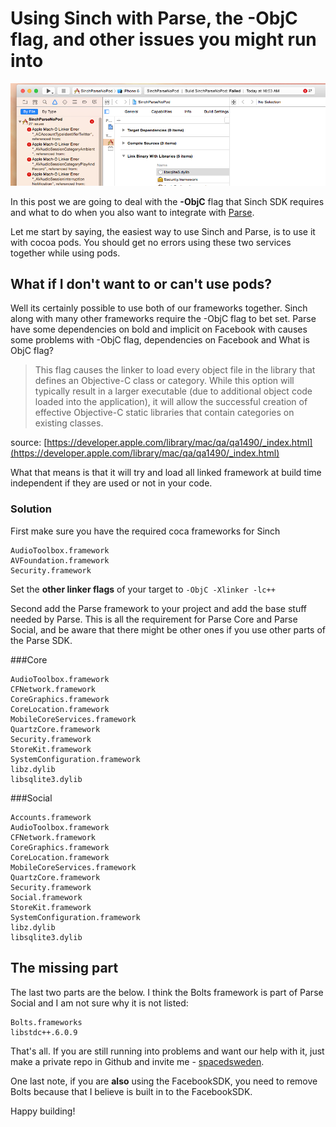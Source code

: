 # Using Sinch with Parse, the -ObjC flag, and other issues you might run into

![build errors](images/builderrors.png)

In this post we are going to deal with the **-ObjC** flag that Sinch SDK requires and what to do when you also want to integrate with [Parse](https://parse.com/).

Let me start by saying, the easiest way to use Sinch and Parse, is to use it with cocoa pods. You should get no errors using these two services together while using pods.

## What if I don't want to or can't use pods?
Well its certainly possible to use both of our frameworks together. Sinch along with many other frameworks require the -ObjC flag to bet set. Parse have some dependencies on bold and implicit on Facebook with causes some problems with -ObjC flag, dependencies on Facebook and What is ObjC flag?

> This flag causes the linker to load every object file in the library that defines an Objective-C class or category. While this option will typically result in a larger executable (due to additional object code loaded into the application), it will allow the successful creation of effective Objective-C static libraries that contain categories on existing classes.
 
source: [https://developer.apple.com/library/mac/qa/qa1490/_index.html](https://developer.apple.com/library/mac/qa/qa1490/_index.html) 

What that means is that it will try and load all linked framework at build time independent if they are used or not in your code. 

### Solution
First make sure you have the required coca frameworks for Sinch 

```
AudioToolbox.framework
AVFoundation.framework
Security.framework
```

Set the **other linker flags** of your target to ```-ObjC -Xlinker -lc++``` 

Second add the Parse framework to your project and add the base stuff needed by Parse. This is all the requirement for Parse Core and Parse Social, and be aware that there might be other ones if you use other parts of the Parse SDK. 

###Core

```
AudioToolbox.framework
CFNetwork.framework
CoreGraphics.framework
CoreLocation.framework
MobileCoreServices.framework
QuartzCore.framework
Security.framework
StoreKit.framework
SystemConfiguration.framework
libz.dylib
libsqlite3.dylib
```
###Social 

```
Accounts.framework
AudioToolbox.framework
CFNetwork.framework
CoreGraphics.framework
CoreLocation.framework
MobileCoreServices.framework
QuartzCore.framework
Security.framework
Social.framework
StoreKit.framework
SystemConfiguration.framework
libz.dylib
libsqlite3.dylib
```

## The missing part
The last two parts are the below. I think the Bolts framework is part of Parse Social and I am not sure why it is not listed:

```
Bolts.frameworks 
libstdc++.6.0.9
``` 

That's all. If you are still running into problems and want our help with it, just  make a private repo in Github and invite me - [spacedsweden](https://github.com/spacedsweden).

One last note, if you are **also** using the FacebookSDK, you need to remove Bolts because that I believe is built in to the FacebookSDK.

Happy building!



